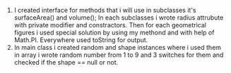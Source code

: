 1. I created interface for methods that i will use in subclasses it's surfaceArea()
and volume(); In each subclasses i wrote radius attrubute with private modifier and
constractors. Then for each geometrical figures i used special solution by 
using my methond and with help of Math.PI. Everywhere used toString for output.
2. In main class i created random and shape instances where i used them in array
i wrote random number from 1 to 9 and 3 switches for them and checked if the
shape == null or not.
